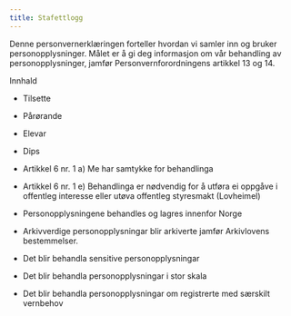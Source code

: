 ```yaml
---
title: Stafettlogg
---
```



  

Denne personvernerklæringen forteller hvordan vi samler inn og bruker personopplysninger. Målet er å gi deg informasjon om vår behandling av personopplysninger, jamfør Personvernforordningens artikkel 13 og 14.

  

Innhald

*   Tilsette  
    
*   Pårørande  
    
*   Elevar  
    
*   Dips  
    
*   Artikkel 6 nr. 1 a) Me har samtykke for behandlinga  
    
*   Artikkel 6 nr. 1 e) Behandlinga er nødvendig for å utføra ei oppgåve i offentleg interesse eller utøva offentleg styresmakt (Lovheimel)  
    
*   Personopplysningene behandles og lagres innenfor Norge  
    
*   Arkivverdige personopplysningar blir arkiverte jamfør Arkivlovens bestemmelser.  
    
*   Det blir behandla sensitive personopplysningar  
    
*   Det blir behandla personopplysningar i stor skala  
    
*   Det blir behandla personopplysningar om registrerte med særskilt vernbehov